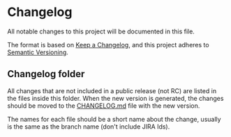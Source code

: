 # Changelog
All notable changes to this project will be documented in this file.

The format is based on [Keep a Changelog](https://keepachangelog.com/en/1.0.0/), and this project adheres
to [Semantic Versioning](https://semver.org/spec/v2.0.0.html).

## Changelog folder
All changes that are not included in a public release (not RC) are listed in the files inside this folder. When the new
version is generated, the changes should be moved to the [CHANGELOG.md](../CHANGELOG.md) file with the new version.

The names for each file should be a short name about the change, usually is the same as the branch name (don't include
JIRA Ids).
